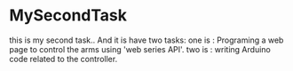 # MySecondTask
this is my second task..
And it is have two tasks:
one is : Programing a web page to control the arms using 'web series API'.
two is : writing Arduino code related to the controller.
